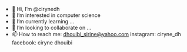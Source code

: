 - 👋 Hi, I’m @cirynedh
- 👀 I’m interested in computer science
- 🌱 I’m currently learning ...
- 💞️ I’m looking to collaborate on ...
- 📫 How to reach me: dhouibi_sirine@yahoo.com
                      instagram: ciryne_dh
                      facebook: ciryne dhouibi

<!---
cirynedh/cirynedh is a ✨ special ✨ repository because its `README.md` (this file) appears on your GitHub profile.
You can click the Preview link to take a look at your changes.
--->
